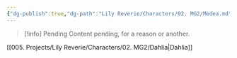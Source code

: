 ```yaml
---
{"dg-publish":true,"dg-path":"Lily Reverie/Characters/02. MG2/Medea.md","permalink":"/lily-reverie/characters/02-mg-2/medea/","created":"2024-01-20T04:32:28.803-03:00","updated":"2024-01-20T04:53:14.181-03:00"}
---
```



>[!info] Pending
>Content pending, for a reason or another.

[[005. Projects/Lily Reverie/Characters/02. MG2/Dahlia\|Dahlia]]
